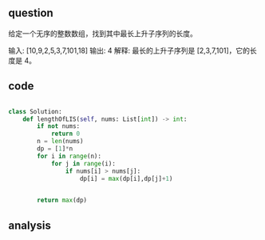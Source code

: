 ## question

给定一个无序的整数数组，找到其中最长上升子序列的长度。

输入: [10,9,2,5,3,7,101,18]
输出: 4 
解释: 最长的上升子序列是 [2,3,7,101]，它的长度是 4。
## code

```python

class Solution:
    def lengthOfLIS(self, nums: List[int]) -> int:
        if not nums:
            return 0
        n = len(nums)
        dp = [1]*n
        for i in range(n):
            for j in range(i):
                if nums[i] > nums[j]:
                    dp[i] = max(dp[i],dp[j]+1)

        
        return max(dp)
```

## analysis
